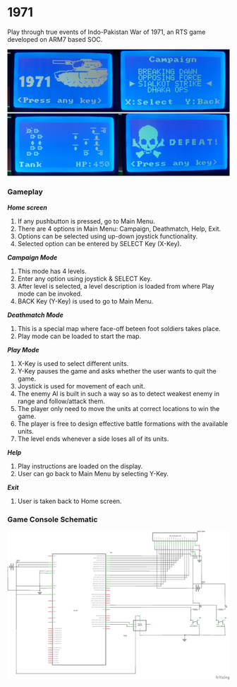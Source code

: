 # 1971
Play through true events of Indo-Pakistan War of 1971, an RTS game developed on ARM7 based SOC.

<img src="https://github.com/sarthi92/1971_Game/blob/master/game_1.jpg" width="50%"><img src="https://github.com/sarthi92/1971_Game/blob/master/game_2.jpg" width="50%">
<img src="https://github.com/sarthi92/1971_Game/blob/master/game_3.jpg" width="50%"><img src="https://github.com/sarthi92/1971_Game/blob/master/game_4.jpg" width="50%">

### Gameplay
***Home screen***  
1. If any pushbutton is pressed, go to Main Menu.  
2. There are 4 options in Main Menu: Campaign, Deathmatch, Help, Exit.  
3. Options can be selected using up-down joystick functionality.  
4. Selected option can be entered by SELECT Key (X-Key).  

***Campaign Mode***
1. This mode has 4 levels.  
2. Enter any option using joystick & SELECT Key.  
3. After level is selected, a level description is loaded from where Play mode can be invoked.  
4. BACK Key (Y-Key) is used to go to Main Menu.  

***Deathmatch Mode***
1. This is a special map where face-off beteen foot soldiers takes place.  
2. Play mode can be loaded to start the map.  

***Play Mode***
1. X-Key is used to select different units.  
2. Y-Key pauses the game and asks whether the user wants to quit the game.  
3. Joystick is used for movement of each unit.  
4. The enemy AI is built in such a way so as to detect weakest enemy in range and follow/attack them.  
5. The player only need to move the units at correct locations to win the game.  
6. The player is free to design effective battle formations with the available units.  
7. The level ends whenever a side loses all of its units.  

***Help***
1. Play instructions are loaded on the display.  
2. User can go back to Main Menu by selecting Y-Key.  

***Exit***  
1. User is taken back to Home screen.  

### Game Console Schematic
![schematic](https://github.com/sarthi92/1971_Game/blob/master/schematic.png)

